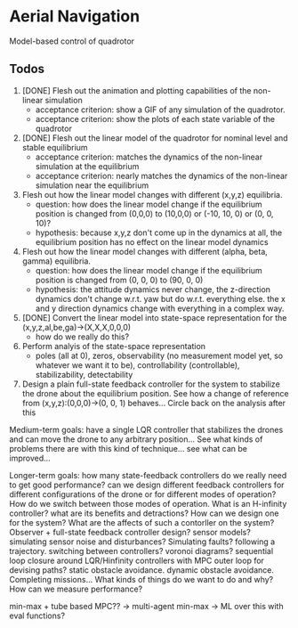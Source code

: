 Aerial Navigation
=================
Model-based control of quadrotor

Todos
-----
1. [DONE] Flesh out the animation and plotting capabilities of the non-linear simulation
	- acceptance criterion: show a GIF of any simulation of the quadrotor.
	- acceptance criterion: show the plots of each state variable of the quadrotor
2. [DONE] Flesh out the linear model of the quadrotor for nominal level and stable equilibrium
	- acceptance criterion: matches the dynamics of the non-linear simulation at the equilibrium
	- acceptance criterion: nearly matches the dynamics of the non-linear simulation near the equilibrium
3. Flesh out how the linear model changes with different (x,y,z) equilibria.
	- question: how does the linear model change if the equilibrium position is changed from (0,0,0) to (10,0,0) or (-10, 10, 0) or (0, 0, 10)?
	- hypothesis: because x,y,z don't come up in the dynamics at all, the equilibrium position has no effect on the linear model dynamics
4. Flesh out how the linear model changes with different (alpha, beta, gamma) equilibria.
	- question: how does the linear model change if the equilibrium position is changed from (0, 0, 0) to (90, 0, 0)
	- hypothesis: the attitude dynamics never change, the z-direction dynamics don't change w.r.t. yaw but do w.r.t. everything else. the x and y direction dynamics change with everything in a complex way.
5. [DONE] Convert the linear model into state-space representation for the (x,y,z,al,be,ga)->(X,X,X,0,0,0)
	- how do we really do this?
6. Perform analyis of the state-space representation
	- poles (all at 0), zeros, observability (no measurement model yet, so whatever we want it to be), controllability (controllable), stabilizability, detectability
7. Design a plain full-state feedback controller for the system to stabilize the drone about the equilibrium position. See how a change of reference from (x,y,z):(0,0,0)->(0, 0, 1) behaves... Circle back on the analysis after this

Medium-term goals: have a single LQR controller that stabilizes the drones and can move the drone to any arbitrary position... See what kinds of problems there are with this kind of technique... see what can be improved...

Longer-term goals: how many state-feedback controllers do we really need to get good performance? can we design different feedback controllers for different configurations of the drone or for different modes of operation? How do we switch between those modes of operation. What is an H-infinity controller? what are its benefits and detractions? How can we design one for the system? What are the affects of such a contorller on the system? Observer + full-state feedback controller design? sensor models? simulating sensor noise and disturbances? Simulating faults? following a trajectory. switching between controllers? voronoi diagrams? sequential loop closure around LQR/Hinfinity controllers with MPC outer loop for devising paths? static obstacle avoidance. dynamic obstacle avoidance. Completing missions... What kinds of things do we want to do and why? How can we measure performance?

min-max + tube based MPC?? -> multi-agent min-max -> ML over this with eval functions?
